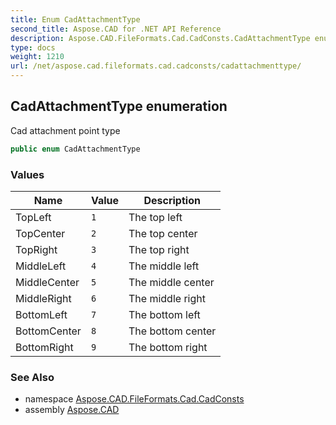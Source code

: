 ```yaml
---
title: Enum CadAttachmentType
second_title: Aspose.CAD for .NET API Reference
description: Aspose.CAD.FileFormats.Cad.CadConsts.CadAttachmentType enum. Cad attachment point type
type: docs
weight: 1210
url: /net/aspose.cad.fileformats.cad.cadconsts/cadattachmenttype/
---
```

## CadAttachmentType enumeration

Cad attachment point type

```csharp
public enum CadAttachmentType
```

### Values

| Name | Value | Description |
| --- | --- | --- |
| TopLeft | `1` | The top left |
| TopCenter | `2` | The top center |
| TopRight | `3` | The top right |
| MiddleLeft | `4` | The middle left |
| MiddleCenter | `5` | The middle center |
| MiddleRight | `6` | The middle right |
| BottomLeft | `7` | The bottom left |
| BottomCenter | `8` | The bottom center |
| BottomRight | `9` | The bottom right |

### See Also

* namespace [Aspose.CAD.FileFormats.Cad.CadConsts](../../aspose.cad.fileformats.cad.cadconsts/)
* assembly [Aspose.CAD](../../)



